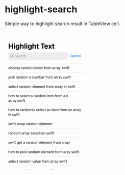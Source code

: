 # highlight-search

Simple way to highlight search result in TableView cell.

<img src="https://github.com/sjc-bui/highlight-search/blob/master/highlight-search/highlight-text.gif?raw=true" alt="search highlight text" width="250">
